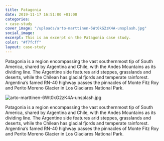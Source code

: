 ```yaml
---
title: Patagonia
date: 2019-11-17 16:51:00 +01:00
categories:
- case-study
cover_image: "/uploads/arto-marttinen-6Wt0kG2zK4A-unsplash.jpg"
social_image: 
excerpt: This is an excerpt on the Patagonia case study.
color: "#f7fcff"
layout: case-study
---
```


Patagonia is a region encompassing the vast southernmost tip of South America, shared by Argentina and Chile, with the Andes Mountains as its dividing line. The Argentine side features arid steppes, grasslands and deserts, while the Chilean has glacial fjords and temperate rainforest. Argentina’s famed RN-40 highway passes the pinnacles of Monte Fitz Roy and Perito Moreno Glacier in Los Glaciares National Park.

![arto-marttinen-6Wt0kG2zK4A-unsplash.jpg](/uploads/arto-marttinen-6Wt0kG2zK4A-unsplash.jpg)

Patagonia is a region encompassing the vast southernmost tip of South America, shared by Argentina and Chile, with the Andes Mountains as its dividing line. The Argentine side features arid steppes, grasslands and deserts, while the Chilean has glacial fjords and temperate rainforest. Argentina’s famed RN-40 highway passes the pinnacles of Monte Fitz Roy and Perito Moreno Glacier in Los Glaciares National Park.